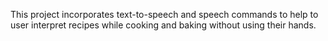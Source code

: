 This project incorporates text-to-speech and speech commands to help to user interpret recipes while cooking and baking without using their hands.
